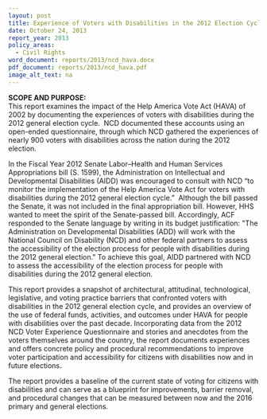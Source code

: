 ```yaml
---
layout: post
title: Experience of Voters with Disabilities in the 2012 Election Cycle
date: October 24, 2013
report_year: 2013
policy_areas:
  - Civil Rights
word_document: reports/2013/ncd_hava.docx
pdf_document: reports/2013/ncd_hava.pdf
image_alt_text: na
---
```

**SCOPE AND PURPOSE:** \
This report examines the impact of the Help America Vote Act (HAVA) of 2002 by documenting the experiences of voters with disabilities during the 2012 general election cycle.  NCD documented these accounts using an open-ended questionnaire, through which NCD gathered the experiences of nearly 900 voters with disabilities across the nation during the 2012 election.

In the Fiscal Year 2012 Senate Labor–Health and Human Services Appropriations bill (S. 1599), the Administration on Intellectual and Developmental Disabilities (AIDD) was encouraged to consult with NCD “to monitor the implementation of the Help America Vote Act for voters with disabilities during the 2012 general election cycle.”  Although the bill passed the Senate, it was not included in the final appropriation bill. However, HHS wanted to meet the spirit of the Senate-passed bill. Accordingly, ACF responded to the Senate language by writing in its budget justification: "The Administration on Developmental Disabilities (ADD) will work with the National Council on Disability (NCD) and other federal partners to assess the accessibility of the election process for people with disabilities during the 2012 general election." To achieve this goal, AIDD partnered with NCD to assess the accessibility of the election process for people with disabilities during the 2012 general election.

This report provides a snapshot of architectural, attitudinal, technological, legislative, and voting practice barriers that confronted voters with disabilities in the 2012 general election cycle, and provides an overview of the use of federal funds, activities, and outcomes under HAVA for people with disabilities over the past decade. Incorporating data from the 2012 NCD Voter Experience Questionnaire and stories and anecdotes from the voters themselves around the country, the report documents experiences and offers concrete policy and procedural recommendations to improve voter participation and accessibility for citizens with disabilities now and in future elections.

The report provides a baseline of the current state of voting for citizens with disabilities and can serve as a blueprint for improvements, barrier removal, and procedural changes that can be measured between now and the 2016 primary and general elections.